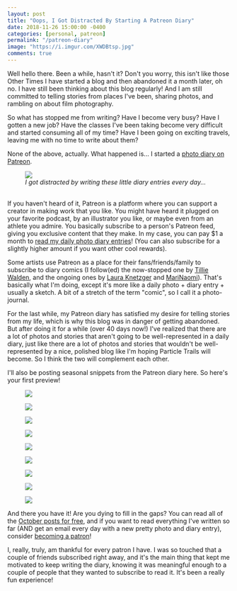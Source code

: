 ```yaml
---
layout: post
title: "Oops, I Got Distracted By Starting A Patreon Diary"
date: 2018-11-26 15:00:00 -0400
categories: [personal, patreon] 
permalink: "/patreon-diary"
image: "https://i.imgur.com/XWDBtsp.jpg"
comments: true
---
```

Well hello there. Been a while, hasn't it? Don't you worry, this isn't like those Other Times I have started a blog and then abandoned it a month later, oh no. I have still been thinking about this blog regularly! And I am still committed to telling stories from places I've been, sharing photos, and rambling on about film photography.

So what has stopped me from writing? Have I become very busy? Have I gotten a new job? Have the classes I've been taking become very difficult and started consuming all of my time? Have I been going on exciting travels, leaving me with no time to write about them?

None of the above, actually. What happened is... I started a [photo diary on Patreon][patreon].

<figure>
  <img class="image fit" src="https://i.imgur.com/XWDBtsp.jpg"/>
  <figcaption class="align-center"><em>I got distracted by writing these little diary entries every day...</em></figcaption>
  <br />
</figure>

If you haven't heard of it, Patreon is a platform where you can support a creator in making work that you like. You might have heard it plugged on your favorite podcast, by an illustrator you like, or maybe even from an athlete you admire. You basically subscribe to a person's Patreon feed, giving you exclusive content that they make. In my case, you can pay $1 a month to [read my daily photo diary entries][patreon]! (You can also subscribe for a slightly higher amount if you want other cool rewards).

Some artists use Patreon as a place for their fans/friends/family to subscribe to diary comics (I follow(ed) the now-stopped one by [Tillie Walden][tillie], and the ongoing ones by [Laura Knetzger][laura] and [MariNaomi][mari]). That's basically what I'm doing, except it's more like a daily photo + diary entry + usually a sketch. A bit of a stretch of the term "comic", so I call it a photo-journal.

For the last while, my Patreon diary has satisfied my desire for telling stories from my life, which is why this blog was in danger of getting abandoned. But after doing it for a while (over 40 days now!) I've realized that there are a lot of photos and stories that aren't going to be well-represented in a daily diary, just like there are a lot of photos and stories that wouldn't be well-represented by a nice, polished blog like I'm hoping Particle Trails will become. So I think the two will complement each other.

I'll also be posting seasonal snippets from the Patreon diary here. So here's your first preview!

<figure>
  <img class="image fit" src="https://i.imgur.com/PlDH2xu.jpg"/>
  <br />
</figure>

<figure>
  <img class="image fit" src="https://i.imgur.com/ckv9eXE.jpg"/>
  <br />
</figure>

<figure>
  <img class="image fit" src="https://i.imgur.com/yWVjdmw.jpg"/>
  <br />
</figure>

<figure>
  <img class="image fit" src="https://i.imgur.com/sBkIGAB.jpg"/>
  <br />
</figure>

<figure>
  <img class="image fit" src="https://i.imgur.com/G4f1uFy.jpg"/>
  <br />
</figure>

<figure>
  <img class="image fit" src="https://i.imgur.com/Ow76V02.jpg"/>
  <br />
</figure>

<figure>
  <img class="image fit" src="https://i.imgur.com/hbdPtqq.jpg"/>
  <br />
</figure>

<figure>
  <img class="image fit" src="https://i.imgur.com/GtblNpY.jpg"/>
  <br />
</figure>

<figure>
  <img class="image fit" src="https://i.imgur.com/1Zbsi2s.jpg"/>
  <br />
</figure>

And there you have it! Are you dying to fill in the gaps? You can read all of the [October posts for free][october], and if you want to read everything I've written so far (AND get an email every day with a new pretty photo and diary entry), consider [becoming a patron][patreon]! 

I, really, truly, am thankful for every patron I have. I was so touched that a couple of friends subscribed right away, and it's the main thing that kept me motivated to keep writing the diary, knowing it was meaningful enough to a couple of people that they wanted to subscribe to read it. It's been a really fun experience!

[patreon]: https://www.patreon.com/particletrails
[october]: https://www.patreon.com/particletrails/posts?tag=free%20october
[laura]: https://www.patreon.com/lauraknetzger
[tillie]: https://www.patreon.com/user/overview?u=3315763
[mari]: https://www.patreon.com/marinaomi